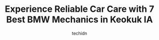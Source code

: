 ---
layout: ampstory
image: https://images.unsplash.com/photo-1580151297944-7c4cedd0c5b2?ixlib=rb-4.0.3&ixid=MnwxMjA3fDB8MHxwaG90by1wYWdlfHx8fGVufDB8fHx8&auto=format&fit=crop&w=640&h=853&q=80
author: techidn
featured: false
description: Entrust your vehicle to the 7 best BMW Mechanic in Keokuk IA, USA and experience the difference they can make. With their extensive knowledge, state-of-the-art facilities, and commitment to 
title: Experience Reliable Car Care with 7 Best BMW Mechanics in Keokuk IA
cover:
   title: Experience Reliable Car Care with 7 Best BMW Mechanics in Keokuk IA
   subtitle: Rickpate
   background: https://images.unsplash.com/photo-1580151297944-7c4cedd0c5b2?ixlib=rb-4.0.3&ixid=MnwxMjA3fDB8MHxwaG90by1wYWdlfHx8fGVufDB8fHx8&auto=format&fit=crop&w=640&h=853&q=80

pages: 
 - layout: thirds
   top: <h1>#1 Winners Circle Mobil 1 Express</h1>
   bottom: "<p>Took my car in to get a oil change on 12-21-22 and the guy who did it was so careless and didnt tell me I needed more coolant or that my car wasnt ready for the win</p>"
   background: https://www.knot35.com/toplist/wp-content/uploads/2023/06/best-bmw-mechanic-1-in-keokuk-ia-1685841629.jpeg
   backgroundblur: true
 - layout: thirds
   top: <h1>#2 Rairdens Auto Salvage and Towing</h1>
   bottom: "<p>3944 S 7th St, Keokuk, IA 52632, United States</p>"
   background: https://www.knot35.com/toplist/wp-content/uploads/2023/06/best-bmw-mechanic-2-in-keokuk-ia-1685841629.jpeg
   cta:
      link: https://www.knot35.com/toplist/experience-reliable-car-care-with-7-best-bmw-mechanics-in-keokuk-ia/
      text: Experience Reliable Car Care with 7 Best BMW Mechanics in Keokuk IA
 - layout: thirds
   top: <h1>#3 Xpert Automotive and Sales</h1>
   bottom: "<p>3503 243rd Ave, Keokuk, IA 52632, United States</p>"
   background: https://www.knot35.com/toplist/wp-content/uploads/2023/06/best-bmw-mechanic-3-in-keokuk-ia-1685841629.jpeg
   cta:
      link: https://www.knot35.com/toplist/experience-reliable-car-care-with-7-best-bmw-mechanics-in-keokuk-ia/
      text: Experience Reliable Car Care with 7 Best BMW Mechanics in Keokuk IA
 - layout: thirds
   top: <h1>#4 Kraus Automotive</h1>
   bottom: "<p>25 N 17th St, Keokuk, IA 52632, United States</p>"
   background: https://images.unsplash.com/photo-1547366785-564103df7e13?ixlib=rb-4.0.3&ixid=MnwxMjA3fDB8MHxwaG90by1wYWdlfHx8fGVufDB8fHx8&auto=format&fit=crop&w=640&h=853&q=80
   cta:
      link: https://www.knot35.com/toplist/experience-reliable-car-care-with-7-best-bmw-mechanics-in-keokuk-ia/
      text: Experience Reliable Car Care with 7 Best BMW Mechanics in Keokuk IA
 - layout: thirds
   top: <h1>#5 Keokuk Auto & Exhaust</h1>
   bottom: "<p>1529 Main St, Keokuk, IA 52632, United States</p>"
   background: https://images.unsplash.com/photo-1533735380053-eb8d0759b24a?ixlib=rb-4.0.3&ixid=MnwxMjA3fDB8MHxwaG90by1wYWdlfHx8fGVufDB8fHx8&auto=format&fit=crop&w=640&h=853&q=80
   cta:
      link: https://www.knot35.com/toplist/experience-reliable-car-care-with-7-best-bmw-mechanics-in-keokuk-ia/
      text: Experience Reliable Car Care with 7 Best BMW Mechanics in Keokuk IA
 - layout: thirds
   top: <h1>#6 Midwest Automotive</h1>
   bottom: "<p>2501 Johnson Street Rd, Keokuk, IA 52632, United States</p>"
   background: https://images.unsplash.com/photo-1510906594845-bc082582c8cc?ixlib=rb-4.0.3&ixid=MnwxMjA3fDB8MHxwaG90by1wYWdlfHx8fGVufDB8fHx8&auto=format&fit=crop&w=640&h=853&q=80
   cta:
      link: https://www.knot35.com/toplist/experience-reliable-car-care-with-7-best-bmw-mechanics-in-keokuk-ia/
      text: Experience Reliable Car Care with 7 Best BMW Mechanics in Keokuk IA
 - layout: thirds
   top: <h1>#7 Elston Auto Repair</h1>
   bottom: "<p>824 Johnson St, Keokuk, IA 52632, United States</p>"
   background: https://images.unsplash.com/photo-1608411404720-c8f0417bcdba?ixlib=rb-4.0.3&ixid=MnwxMjA3fDB8MHxwaG90by1wYWdlfHx8fGVufDB8fHx8&auto=format&fit=crop&w=640&h=853&q=80
   cta:
      link: https://www.knot35.com/toplist/experience-reliable-car-care-with-7-best-bmw-mechanics-in-keokuk-ia/
      text: Experience Reliable Car Care with 7 Best BMW Mechanics in Keokuk IA
 - layout: thirds
   middle: Continue reading...
   background: https://images.unsplash.com/photo-1534312527009-56c7016453e6?ixlib=rb-4.0.3&ixid=MnwxMjA3fDB8MHxwaG90by1wYWdlfHx8fGVufDB8fHx8&auto=format&fit=crop&w=640&h=853&q=80
   cta:
      link: https://www.knot35.com/toplist/experience-reliable-car-care-with-7-best-bmw-mechanics-in-keokuk-ia/
      text: Experience Reliable Car Care with 7 Best BMW Mechanics in Keokuk IA
      
---